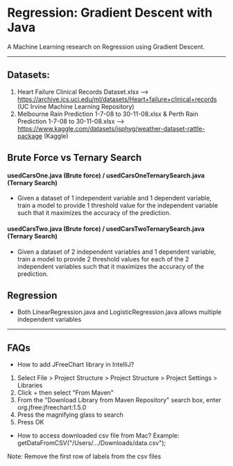 # Regression: Gradient Descent with Java
A Machine Learning research on Regression using Gradient Descent.

___________________________________________________________________________________________________________________________________________________________

## Datasets:
1. Heart Failure Clinical Records Dataset.xlsx --> https://archive.ics.uci.edu/ml/datasets/Heart+failure+clinical+records (UC Irvine Machine Learning Repository)
2. Melbourne Rain Prediction 1-7-08 to 30-11-08.xlsx & Perth Rain Prediction 1-7-08 to 30-11-08.xlsx --> https://www.kaggle.com/datasets/jsphyg/weather-dataset-rattle-package (Kaggle)

## Brute Force vs Ternary Search
#### usedCarsOne.java (Brute force) / usedCarsOneTernarySearch.java (Ternary Search)
- Given a dataset of 1 independent variable and 1 dependent variable, train a model to provide 1 threshold value for the independent variable such that it maximizes the accuracy of the prediction.
#### usedCarsTwo.java (Brute force) / usedCarsTwoTernarySearch.java (Ternary Search)
- Given a dataset of 2 independent variables and 1 dependent variable, train a model to provide 2 threshold values for each of the 2 independent variables such that it maximizes the accuracy of the prediction.

## Regression
- Both LinearRegression.java and LogisticRegression.java allows multiple independent variables

___________________________________________________________________________________________________________________________________________________________

## FAQs
- How to add JFreeChart library in IntelliJ?
1. Select File > Project Structure > Project Structure > Project Settings > Libraries
2. Click + then select "From Maven"
3. From the "Download Library from Maven Repository" search box, enter org.jfree:jfreechart:1.5.0 
4. Press the magnifying glass to search
6. Press OK

- How to access downloaded csv file from Mac?
Example: getDataFromCSV("/Users/.../Downloads/data.csv");

Note: Remove the first row of labels from the csv files
